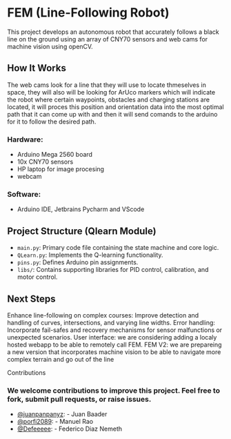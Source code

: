 # FEM (Line-Following Robot)

This project develops an autonomous robot that accurately follows a black line on the ground using an array of CNY70 sensors and web cams for machine vision using openCV.

## How It Works

The web cams look for a line that they will use to locate thmeselves in space, they will also will be looking for ArUco markers which will indicate the robot where certain waypoints, obstacles and charging stations are located, it will proces this position and orientation data into the most optimal path that it can come up with and then it will send comands to the arduino for it to follow the desired path.

### Hardware:
- Arduino Mega 2560 board
- 10x CNY70 sensors
- HP laptop for image procesing
- webcam
  
### Software:
- Arduino IDE, Jetbrains Pycharm and VScode

## Project Structure (Qlearn Module)

- ```main.py```: Primary code file containing the state machine and core logic.
- ```QLearn.py```: Implements the Q-learning functionality.
- ```pins.py```: Defines Arduino pin assignments.
- ```libs/```: Contains supporting libraries for PID control, calibration, and motor control.

## Next Steps

Enhance line-following on complex courses: Improve detection and handling of curves, intersections, and varying line widths.
Error handling: Incorporate fail-safes and recovery mechanisms for sensor malfunctions or unexpected scenarios.
User interface: we are considering adding a localy hosted webapp to be able to remotely call FEM.
FEM V2: we are prepareing a new version that incorporates machine vision to be able to navigate more complex terrain and go out of the line

Contributions

### We welcome contributions to improve this project. Feel free to fork, submit pull requests, or raise issues.

- [@juanpanpanyz]( https://github.com/juanpanpanyz): - Juan Baader
- [@porfi2089](https://github.com/porfi2089): - Manuel Rao
- [@Defeeeee](https://github.com/Defeeeee): - Federico Diaz Nemeth
